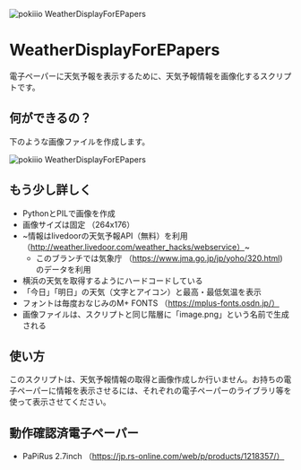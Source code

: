 ![pokiiio WeatherDisplayForEPapers](https://lh3.googleusercontent.com/yp3nca1aNzq_NPH-kMltZ9-1Rl2DpftLXh2oMDxC640N0RBh4wcOn3h804IIg-B3m_bpycWb_h7rEUGKCXi561ZWcpRoAqyngSMToYSxPd67R376lkC6rXbRwS1llMPNJQ6Ds1PmGY8=s600 "pokiiio WeatherDisplayForEPapers")

# WeatherDisplayForEPapers
電子ペーパーに天気予報を表示するために、天気予報情報を画像化するスクリプトです。

## 何ができるの？
下のような画像ファイルを作成します。

![pokiiio WeatherDisplayForEPapers](https://lh3.googleusercontent.com/ewes5Np0wmUpz-NtQ3lBltoef_2L5_O5qhFN2FSkvBbiSWD4ama8FKoHL_t4fXFauoYSyrCbHE7krbZFXJg66ha-s6lksmrtJW83kZlWu2k-owynZVCjPpUOcF3duEI5XBWsvKUuQV0=s0 "pokiiio WeatherDisplayForEPapers")

## もう少し詳しく
 - PythonとPILで画像を作成
 - 画像サイズは固定 （264x176）
 - ~情報はlivedoorの天気予報API（無料）を利用 （http://weather.livedoor.com/weather_hacks/webservice）~
     - このブランチでは気象庁 （https://www.jma.go.jp/jp/yoho/320.html) のデータを利用
 - 横浜の天気を取得するようにハードコードしている
 - 「今日」「明日」の天気（文字とアイコン）と最高・最低気温を表示
 - フォントは毎度おなじみのM+ FONTS （https://mplus-fonts.osdn.jp/）
 - 画像ファイルは、スクリプトと同じ階層に「image.png」という名前で生成される

## 使い方
このスクリプトは、天気予報情報の取得と画像作成しか行いません。お持ちの電子ペーパーに情報を表示させるには、それぞれの電子ペーパーのライブラリ等を使って表示させてください。

## 動作確認済電子ペーパー
 - PaPiRus 2.7inch （https://jp.rs-online.com/web/p/products/1218357/）
